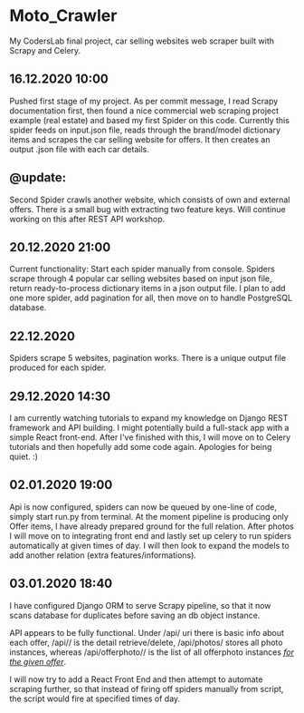 # Moto_Crawler
My CodersLab final project, car selling websites web scraper built with Scrapy and Celery.


16.12.2020 10:00
----------------
Pushed first stage of my project. As per commit message, I read Scrapy documentation first, then found a nice commercial web scraping project example (real estate)
and based my first Spider on this code. Currently this spider feeds on input.json file, reads through the brand/model dictionary items and scrapes the car selling
website for offers. It then creates an output .json file with each car details.

@update:
---------------
Second Spider crawls another website, which consists of own and external offers. There is a small bug with extracting two feature keys. Will continue working on this after REST API workshop.

20.12.2020 21:00
---------------
Current functionality: Start each spider manually from console. Spiders scrape through 4 popular car selling websites based on input json file, return ready-to-process dictionary items in a json output file. I plan to add one more spider, add pagination for all, then move on to handle PostgreSQL database.

22.12.2020
--------------
Spiders scrape 5 websites, pagination works. There is a unique output file produced for each spider.

29.12.2020 14:30
---------------
I am currently watching tutorials to expand my knowledge on Django REST framework and API building. I might potentially build a full-stack app with a simple React front-end. After I've finished with this, I will move on to Celery tutorials and then hopefully add some code again. Apologies for being quiet. :)

02.01.2020 19:00
---------------
Api is now configured, spiders can now be queued by one-line of code, simply start run.py from terminal. At the 
moment pipeline is producing only Offer items, I have already prepared ground for the full relation. After photos I 
will move on to integrating front end and lastly set up celery to run spiders automatically at given times of day.
I will then look to expand the models to add another relation (extra features/informations).

03.01.2020 18:40
---------------
I have configured Django ORM to serve Scrapy pipeline, so that it now scans database for duplicates before saving an 
db object instance. 

API appears to be fully functional. Under /api/ uri there is basic info about each offer,
/api/<id>/ is the detail retrieve/delete, /api/photos/ stores all photo instances, whereas
/api/offerphoto/<id>/ is the list of all offerphoto instances <u><em>for the given offer</em></u>.

I will now try to add a React Front End and then attempt to automate scraping further, so that instead of firing off 
spiders manually from script, the script would fire at specified times of day.